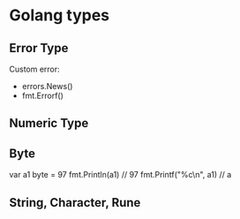 # Golang types

## Error Type
Custom error: 

- errors.News()
- fmt.Errorf()
## Numeric Type

## Byte
var a1 byte = 97
fmt.Println(a1)
// 97
fmt.Printf("%c\n", a1)
// a

## String, Character, Rune

## 